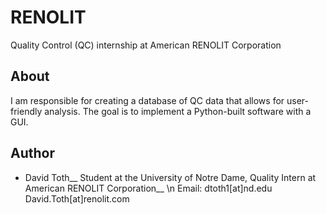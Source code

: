 # RENOLIT
Quality Control (QC) internship at American RENOLIT Corporation

## About
I am responsible for creating a database of QC data that allows for user-friendly analysis. The goal is to implement a Python-built software with a GUI.

## Author
* David Toth__
	Student at the University of Notre Dame, Quality Intern at American RENOLIT Corporation__
	\n Email: dtoth1[at]nd.edu
				 David.Toth[at]renolit.com
